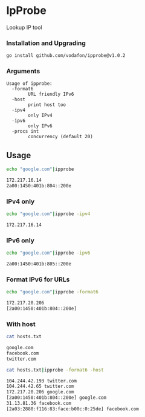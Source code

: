 # IpProbe

Lookup IP tool

### Installation and Upgrading

```bash
go install github.com/vodafon/ipprobe@v1.0.2
```

### Arguments

```
Usage of ipprobe:
  -format6
        URL friendly IPv6
  -host
        print host too
  -ipv4
        only IPv4
  -ipv6
        only IPv6
  -procs int
        concurrency (default 20)
```

## Usage

```bash
echo "google.com"|ipprobe

172.217.16.14
2a00:1450:401b:804::200e
```

### IPv4 only

```bash
echo "google.com"|ipprobe -ipv4

172.217.16.14
```

### IPv6 only

```bash
echo "google.com"|ipprobe -ipv6

2a00:1450:401b:805::200e
```

### Format IPv6 for URLs

```bash
echo "google.com"|ipprobe -format6

172.217.20.206
[2a00:1450:401b:804::200e]
```

### With host

```bash
cat hosts.txt

google.com
facebook.com
twitter.com
```

```bash
cat hosts.txt|ipprobe -format6 -host

104.244.42.193 twitter.com
104.244.42.65 twitter.com
172.217.20.206 google.com
[2a00:1450:401b:804::200e] google.com
31.13.81.36 facebook.com
[2a03:2880:f116:83:face:b00c:0:25de] facebook.com
```
